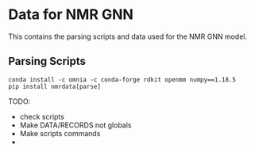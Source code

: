 # Data for NMR GNN

This contains the parsing scripts and data used for the NMR GNN model.

## Parsing Scripts


```
conda install -c omnia -c conda-forge rdkit openmm numpy==1.18.5
pip install nmrdata[parse]
```

TODO:

* check scripts
* Make DATA/RECORDS not globals
* Make scripts commands
*